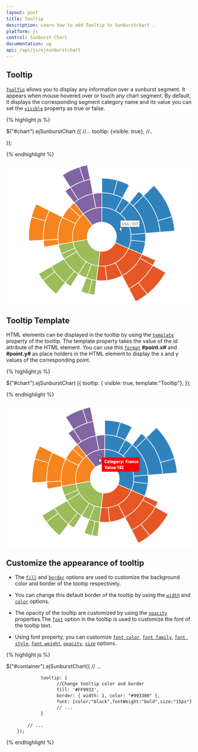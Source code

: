 ```yaml
---
layout: post
title: Tooltip
description: Learn how to add Tooltip to Sunburstchart .
platform: js
control: Sunburst Chart
documentation: ug
api: /api/js/ejsunburstchart
---
```


## Tooltip  

[`ToolTip`](../api/ejsunburstchart#members:tooltip) allows you to display any information over a sunburst segment. It appears when mouse hovered over or touch any chart segment. By default, it displays the corresponding segment category name and its value
you can set the [`visible`](../api/ejsunburstchart#members:tooltip-visible) property as true or false.

{% highlight js %}

$("#chart").ejSunburstChart ({
    //...
	tooltip: {visible: true},
    //.. 

   });


{% endhighlight %}

![](/js/SunburstChart/Tooltip_images/Tooltip_img1.png)

## Tooltip Template   

HTML elements can be displayed in the tooltip by using the [`template`](../api/ejsunburstchart#members:tooltip-template) property of the tooltip. The template property takes the value of the id attribute of the HTML element. You can use this [`format`](../api/ejsunburstchart#members:tooltip-format) **#point.x#** and **#point.y#** as place holders in the HTML element to display the x and y values of the corresponding point.

{% highlight js %}

<div id="Tooltip" style="display: none;">
        <div id="value" style="background-color:red;padding-top:3px;padding-right:3px">
            <div>
                <label id="efpercentage" style="color:white">
                    &nbsp;&nbsp;Category:&nbsp;#point.x#
                   <br />&nbsp;&nbsp;Value:#point.y#
                </label>
            </div>
        </div>
    </div>

$("#chart").ejSunburstChart ({
	tooltip: { visible: true,
    template:"Tooltip"},
   });


{% endhighlight %}

![](/js/SunburstChart/Tooltip_images/Tooltip_img2.png)


## Customize the appearance of tooltip

* The [`fill`](../api/ejsunburstchart#members:tooltip-fill) and [`border`](../api/ejsunburstchart#members:tooltip-border) options are used to customize the background color and border of the tooltip respectively. 

* You can change this default border of the tooltip by using the [`width`](../api/ejsunburstchart#members:tooltip-border-width) and [`color`](../api/ejsunburstchart#members:tooltip-border-color) options.

* The opacity of the tooltip are customized by using the [`opacity`](../api/ejsunburstchart#members:tooltip-opacity) properties.The [`font`](../api/ejsunburstchart#members:tooltip-font) option in the tooltip is used to customize the font of the tooltip text.

* Using font property, you can customize [`font color`](../api/ejsunburstchart#members:tooltip-font-color), [`font family`](../api/ejsunburstchart#members:tooltip-font-fontfamily), [`font style`](../api/ejsunburstchart#members:tooltip-font-fontstyle), [`font weight`](../api/ejsunburstchart#members:tooltip-font-fontweight), [`opacity`](../api/ejsunburstchart#members:tooltip-font-opacity), [`size`](../api/ejsunburstchart#members:tooltip-font-size) options.

{% highlight js %}

$("#container").ejSunburstChart({
            // ...
          
                 tooltip: {
                       //Change tooltip color and border
                       fill: '#FF9933',
                       border: { width: 1, color: "#993300" },
                       font: {color:"black",fontWeight:"bold",size:"15px"}	
                       // ...
                 } 
            
            // ...
        });

{% endhighlight %}